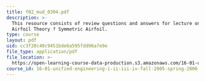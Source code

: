 ```yaml
---
title: f02_mud_0304.pdf
description: >-
  This resource consists of review questions and answers for lecture on Thin
  Airfoil Theory ? Symmetric Airfoil.
type: course
layout: pdf
uid: cc3f20c40c9451bde6a595fdd96a7e9e
file_type: application/pdf
file_location: >-
  https://open-learning-course-data-production.s3.amazonaws.com/16-01-unified-engineering-i-ii-iii-iv-fall-2005-spring-2006/cc3f20c40c9451bde6a595fdd96a7e9e_f02_mud_0304.pdf
course_id: 16-01-unified-engineering-i-ii-iii-iv-fall-2005-spring-2006
---
```

